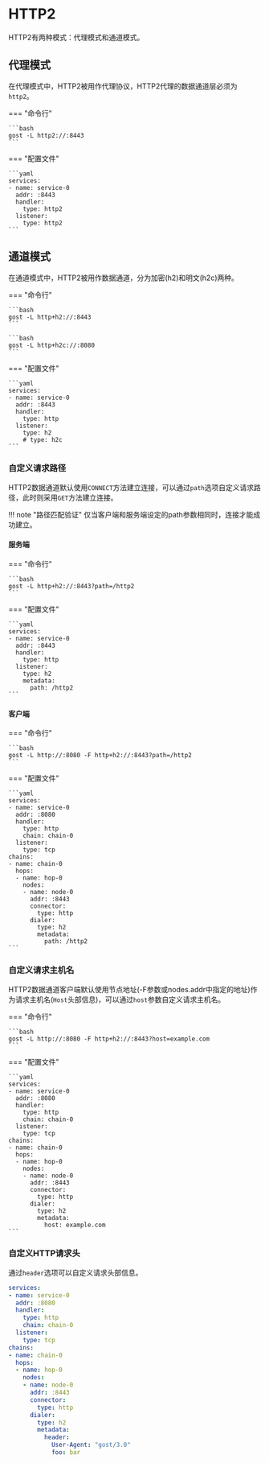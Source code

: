 # HTTP2

HTTP2有两种模式：代理模式和通道模式。

## 代理模式

在代理模式中，HTTP2被用作代理协议，HTTP2代理的数据通道层必须为`http2`。

=== "命令行"

    ```bash
    gost -L http2://:8443
    ```

=== "配置文件"

    ```yaml
    services:
    - name: service-0
      addr: :8443
      handler:
        type: http2
      listener:
        type: http2
    ```

## 通道模式

在通道模式中，HTTP2被用作数据通道，分为加密(h2)和明文(h2c)两种。

=== "命令行"

    ```bash
    gost -L http+h2://:8443
    ```

	```bash
    gost -L http+h2c://:8080
	```

=== "配置文件"

    ```yaml
    services:
    - name: service-0
      addr: :8443
      handler:
        type: http
      listener:
        type: h2
        # type: h2c
    ```

### 自定义请求路径

HTTP2数据通道默认使用`CONNECT`方法建立连接，可以通过`path`选项自定义请求路径，此时则采用`GET`方法建立连接。

!!! note "路径匹配验证"
    仅当客户端和服务端设定的path参数相同时，连接才能成功建立。

#### 服务端

=== "命令行"

    ```bash
    gost -L http+h2://:8443?path=/http2
    ```

=== "配置文件"

    ```yaml
    services:
    - name: service-0
      addr: :8443
      handler:
        type: http
      listener:
        type: h2
		metadata:
		  path: /http2
    ```

#### 客户端

=== "命令行"

    ```bash
    gost -L http://:8080 -F http+h2://:8443?path=/http2
    ```

=== "配置文件"

    ```yaml
    services:
    - name: service-0
      addr: :8080
      handler:
        type: http
        chain: chain-0
      listener:
        type: tcp
    chains:
    - name: chain-0
      hops:
      - name: hop-0
        nodes:
        - name: node-0
          addr: :8443
          connector:
            type: http
          dialer:
            type: h2
            metadata:
              path: /http2
    ```

### 自定义请求主机名

HTTP2数据通道客户端默认使用节点地址(-F参数或nodes.addr中指定的地址)作为请求主机名(`Host`头部信息)，可以通过`host`参数自定义请求主机名。

=== "命令行"

    ```bash
    gost -L http://:8080 -F http+h2://:8443?host=example.com
    ```

=== "配置文件"

    ```yaml
    services:
    - name: service-0
      addr: :8080
      handler:
        type: http
        chain: chain-0
      listener:
        type: tcp
    chains:
    - name: chain-0
      hops:
      - name: hop-0
        nodes:
        - name: node-0
          addr: :8443
          connector:
            type: http
          dialer:
            type: h2
            metadata:
              host: example.com
    ```

### 自定义HTTP请求头

通过`header`选项可以自定义请求头部信息。

```yaml
services:
- name: service-0
  addr: :8080
  handler:
    type: http
    chain: chain-0
  listener:
    type: tcp
chains:
- name: chain-0
  hops:
  - name: hop-0
    nodes:
    - name: node-0
      addr: :8443
      connector:
        type: http
      dialer:
        type: h2
        metadata:
          header:
            User-Agent: "gost/3.0"
            foo: bar
```